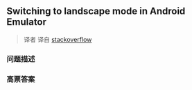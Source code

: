 ## Switching to landscape mode in Android Emulator

> 译者 译自 [stackoverflow](http://stackoverflow.com/questions/2618967/switching-to-landscape-mode-in-android-emulator) 

### 问题描述 

### 高票答案 

